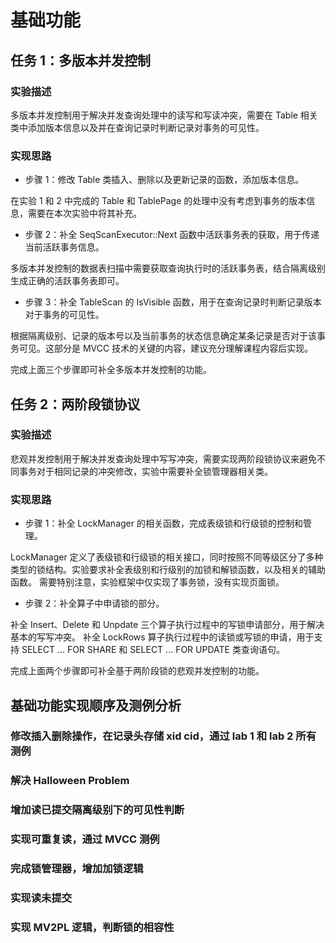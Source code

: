 # 基础功能

## 任务 1：多版本并发控制

### 实验描述

多版本并发控制用于解决并发查询处理中的读写和写读冲突，需要在 Table 相关类中添加版本信息以及并在查询记录时判断记录对事务的可见性。

### 实现思路

-   步骤 1：修改 Table 类插入、删除以及更新记录的函数，添加版本信息。

在实验 1 和 2 中完成的 Table 和 TablePage 的处理中没有考虑到事务的版本信息，需要在本次实验中将其补充。

-   步骤 2：补全 SeqScanExecutor::Next 函数中活跃事务表的获取，用于传递当前活跃事务信息。

多版本并发控制的数据表扫描中需要获取查询执行时的活跃事务表，结合隔离级别生成正确的活跃事务表即可。

-   步骤 3：补全 TableScan 的 IsVisible 函数，用于在查询记录时判断记录版本对于事务的可见性。

根据隔离级别、记录的版本号以及当前事务的状态信息确定某条记录是否对于该事务可见。这部分是 MVCC 技术的关键的内容，建议充分理解课程内容后实现。

完成上面三个步骤即可补全多版本并发控制的功能。

## 任务 2：两阶段锁协议

### 实验描述

悲观并发控制用于解决并发查询处理中写写冲突，需要实现两阶段锁协议来避免不同事务对于相同记录的冲突修改，实验中需要补全锁管理器相关类。

### 实现思路

-   步骤 1：补全 LockManager 的相关函数，完成表级锁和行级锁的控制和管理。

<!--TODO:此处可以添加锁的级别-->

LockManager 定义了表级锁和行级锁的相关接口，同时按照不同等级区分了多种类型的锁结构。实验要求补全表级别和行级别的加锁和解锁函数，以及相关的辅助函数。
需要特别注意，实验框架中仅实现了事务锁，没有实现页面锁。

-   步骤 2：补全算子中申请锁的部分。

补全 Insert、Delete 和 Unpdate 三个算子执行过程中的写锁申请部分，用于解决基本的写写冲突。
补全 LockRows 算子执行过程中的读锁或写锁的申请，用于支持 SELECT ... FOR SHARE 和 SELECT ... FOR UPDATE 类查询语句。

完成上面两个步骤即可补全基于两阶段锁的悲观并发控制的功能。

## 基础功能实现顺序及测例分析

### 修改插入删除操作，在记录头存储 xid cid，通过 lab 1 和 lab 2 所有测例

### 解决 Halloween Problem

### 增加读已提交隔离级别下的可见性判断

### 实现可重复读，通过 MVCC 测例

### 完成锁管理器，增加加锁逻辑

### 实现读未提交

### 实现 MV2PL 逻辑，判断锁的相容性
